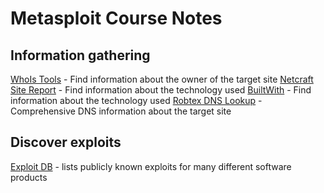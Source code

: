 # Metasploit Course Notes

## Information gathering

[WhoIs Tools](http://whois.domaintools.com/) - Find information about the owner of the target site
[Netcraft Site Report](https://toolbar.netcraft.com/) - Find information about the technology used
[BuiltWith](http://builtwith.com/) - Find information about the technology used
[Robtex DNS Lookup](http://robtex.com) - Comprehensive DNS information about the target site

## Discover exploits

[Exploit DB](https://www.exploit-db.com/) - lists publicly known exploits for many different software products